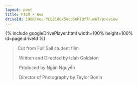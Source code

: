 ```yaml
---
layout: post
title: FILM • Ava
driveId: 190KFneo-YLQ218Gk5vcd5ehlQf7huvWT/preview 
---
```




{% include googleDrivePlayer.html width=100% height=100% id=page.driveId %}


> Cut from Full Sail student film
>
> &nbsp;Written and Directed by Isiah Goldston
>
> &nbsp;Produced by Ngân Nguyễn
>
> &nbsp;Director of Photography by Taylor Bonin
